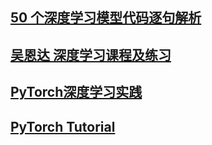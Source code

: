 ## [50 个深度学习模型代码逐句解析](https://nn.labml.ai/)
## [吴恩达 深度学习课程及练习](https://github.com/Wentao677/2022-Machine-Learning-Specialization)
## [PyTorch深度学习实践](https://www.bilibili.com/video/BV1Y7411d7Ys/?spm_id_from=333.337.search-card.all.click&vd_source=e2b96538b3c2da2818bba0c80e8491e2)
## [PyTorch Tutorial](https://pytorch.org/tutorials/beginner/basics/intro.html)